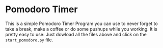 # Pomodoro Timer
This is a simple Pomodoro Timer Program you can use to never forget to take a break, make a coffee or do some pushups while you working.
It is pretty easy to use: Just dowload all the files above and click on the `start_pomodoro.py` file. 
